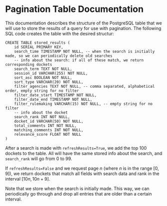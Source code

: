 # Pagination Table Documentation

This documentation describes the structure of the PostgreSQL table that we will use to store the results of a query for use with pagination. The following SQL code creates the table with the desired structur:

```[sql]
CREATE TABLE stored_results (
    id SERIAL PRIMARY KEY,
    search_time TIMESTAMP NOT NULL, -- when the search is initially made, so we can periodically delete old searches
    -- info about the search: if all of these match, we return corresponding dockets
    search_term TEXT NOT NULL,
    session_id VARCHAR(255) NOT NULL,
    sort_asc BOOLEAN NOT NULL,
    sort_type VARCHAR(20) NOT NULL,
    filter_agencies TEXT NOT NULL, -- comma separated, alphabetical order, empty string for no filter
    filter_date_start TIMESTAMP NOT NULL,
    filter_date_end TIMESTAMP NOT NULL,
    filter_rulemaking VARCHAR(15) NOT NULL, -- empty string for no filter
    -- info about the docket
    search_rank INT NOT NULL,
    docket_id VARCHAR(50) NOT NULL,
    total_comments INT NOT NULL,
    matching_comments INT NOT NULL,
    relevance_score FLOAT NOT NULL
)
```

After a search is made with `refreshResults=True`, we add the top 100 dockets to the table. All will have the same stored info about the search, and `search_rank` will go from 0 to 99. 

If `refreshResults=False` and we request page $n$ (where $n$ is in the range $[0, 9]$), we return dockets that match all fields with search data and rank in the interval $[10n, 10n+9]$.

Note that we store when the search is initially made. This way, we can periodically go through and drop all entries that are older than a certain interval.